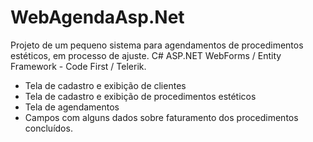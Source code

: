 # WebAgendaAsp.Net

Projeto de um pequeno sistema para agendamentos de procedimentos estéticos, em processo de ajuste.
C# ASP.NET WebForms / Entity Framework - Code First / Telerik.

- Tela de cadastro e exibição de clientes
- Tela de cadastro e exibição de procedimentos estéticos
- Tela de agendamentos
- Campos com alguns dados sobre faturamento dos procedimentos concluídos.
